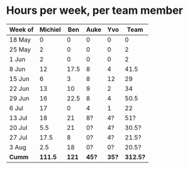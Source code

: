 # Hours per week, per team member

| Week of | Michiel | Ben  | Auke | Yvo  | Team |
|---------|---------|------|------|------|------|
| 18 May  |  0      |  0   |  0   |  0   |  0   |
| 25 May  |  2      |  0   |  0   |  0   |  2   |
|  1 Jun  |  2      |  0   |  0   |  0   |  2   |
|  8 Jun  | 12      | 17.5 |  8   |  4   | 41.5 |
| 15 Jun  |  6      |  3   |  8   | 12   | 29   |
| 22 Jun  | 13      | 10   |  9   |  2   | 34   |
| 29 Jun  | 16      | 22.5 |  8   |  4   | 50.5 |
|  6 Jul  | 17      |  0   |  4   |  1   | 22   |
| 13 Jul  | 18      | 21   |  8?  |  4?  | 51?  |
| 20 Jul  |  5.5    | 21   |  0?  |  4?  | 30.5?|
| 27 Jul  | 17.5    |  8   |  0?  |  4?  | 21.5?|
|  3 Aug  |  2.5    | 18  |  0?  |  0?   | 20.5?|
| **Cumm**    | **111.5**   | **121** | **45?**  | **35?**  | **312.5?** |
